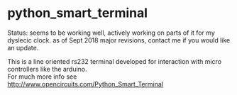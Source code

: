 # python_smart_terminal

Status: seems to be working well, actively working on parts of it for my dyslecic clock.
as of Sept 2018 major revisions, contact me if you would like an update.

This is a line oriented rs232 terminal developed for interaction with micro controllers like the arduino.  
For much more info see http://www.opencircuits.com/Python_Smart_Terminal

